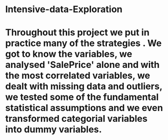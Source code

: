 # Intensive-data-Exploration

# Throughout this project we put in practice many of the strategies . We got to know the variables, we analysed 'SalePrice' alone and with the most correlated variables, we dealt with missing data and outliers, we tested some of the fundamental statistical assumptions and we even transformed categorial variables into dummy variables.
